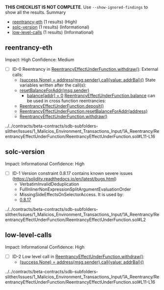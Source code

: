 **THIS CHECKLIST IS NOT COMPLETE**. Use `--show-ignored-findings` to show all the results.
Summary
 - [reentrancy-eth](#reentrancy-eth) (1 results) (High)
 - [solc-version](#solc-version) (1 results) (Informational)
 - [low-level-calls](#low-level-calls) (1 results) (Informational)
## reentrancy-eth
Impact: High
Confidence: Medium
 - [ ] ID-0
Reentrancy in [ReentrancyEffectUnderFunction.withdraw()](../../contracts/beta-contracts/sdb-subfolders-slither/Issues/1_Malicios_Environment_Transactions_Input/1A_Reentrancy/ReentrancyEffectUnderFunction/ReentrancyEffectUnderFunction.sol#L11-L16):
	External calls:
	- [(success,None) = address(msg.sender).call{value: addrBal}()](../../contracts/beta-contracts/sdb-subfolders-slither/Issues/1_Malicios_Environment_Transactions_Input/1A_Reentrancy/ReentrancyEffectUnderFunction/ReentrancyEffectUnderFunction.sol#L13)
	State variables written after the call(s):
	- [resetBalanceForAddr(msg.sender)](../../contracts/beta-contracts/sdb-subfolders-slither/Issues/1_Malicios_Environment_Transactions_Input/1A_Reentrancy/ReentrancyEffectUnderFunction/ReentrancyEffectUnderFunction.sol#L14)
		- [balance[addr] = 0](../../contracts/beta-contracts/sdb-subfolders-slither/Issues/1_Malicios_Environment_Transactions_Input/1A_Reentrancy/ReentrancyEffectUnderFunction/ReentrancyEffectUnderFunction.sol#L19)
	[ReentrancyEffectUnderFunction.balance](../../contracts/beta-contracts/sdb-subfolders-slither/Issues/1_Malicios_Environment_Transactions_Input/1A_Reentrancy/ReentrancyEffectUnderFunction/ReentrancyEffectUnderFunction.sol#L5) can be used in cross function reentrancies:
	- [ReentrancyEffectUnderFunction.deposit()](../../contracts/beta-contracts/sdb-subfolders-slither/Issues/1_Malicios_Environment_Transactions_Input/1A_Reentrancy/ReentrancyEffectUnderFunction/ReentrancyEffectUnderFunction.sol#L7-L9)
	- [ReentrancyEffectUnderFunction.resetBalanceForAddr(address)](../../contracts/beta-contracts/sdb-subfolders-slither/Issues/1_Malicios_Environment_Transactions_Input/1A_Reentrancy/ReentrancyEffectUnderFunction/ReentrancyEffectUnderFunction.sol#L18-L20)
	- [ReentrancyEffectUnderFunction.withdraw()](../../contracts/beta-contracts/sdb-subfolders-slither/Issues/1_Malicios_Environment_Transactions_Input/1A_Reentrancy/ReentrancyEffectUnderFunction/ReentrancyEffectUnderFunction.sol#L11-L16)

../../contracts/beta-contracts/sdb-subfolders-slither/Issues/1_Malicios_Environment_Transactions_Input/1A_Reentrancy/ReentrancyEffectUnderFunction/ReentrancyEffectUnderFunction.sol#L11-L16


## solc-version
Impact: Informational
Confidence: High
 - [ ] ID-1
Version constraint 0.8.17 contains known severe issues (https://solidity.readthedocs.io/en/latest/bugs.html)
	- VerbatimInvalidDeduplication
	- FullInlinerNonExpressionSplitArgumentEvaluationOrder
	- MissingSideEffectsOnSelectorAccess.
It is used by:
	- [0.8.17](../../contracts/beta-contracts/sdb-subfolders-slither/Issues/1_Malicios_Environment_Transactions_Input/1A_Reentrancy/ReentrancyEffectUnderFunction/ReentrancyEffectUnderFunction.sol#L2)

../../contracts/beta-contracts/sdb-subfolders-slither/Issues/1_Malicios_Environment_Transactions_Input/1A_Reentrancy/ReentrancyEffectUnderFunction/ReentrancyEffectUnderFunction.sol#L2


## low-level-calls
Impact: Informational
Confidence: High
 - [ ] ID-2
Low level call in [ReentrancyEffectUnderFunction.withdraw()](../../contracts/beta-contracts/sdb-subfolders-slither/Issues/1_Malicios_Environment_Transactions_Input/1A_Reentrancy/ReentrancyEffectUnderFunction/ReentrancyEffectUnderFunction.sol#L11-L16):
	- [(success,None) = address(msg.sender).call{value: addrBal}()](../../contracts/beta-contracts/sdb-subfolders-slither/Issues/1_Malicios_Environment_Transactions_Input/1A_Reentrancy/ReentrancyEffectUnderFunction/ReentrancyEffectUnderFunction.sol#L13)

../../contracts/beta-contracts/sdb-subfolders-slither/Issues/1_Malicios_Environment_Transactions_Input/1A_Reentrancy/ReentrancyEffectUnderFunction/ReentrancyEffectUnderFunction.sol#L11-L16


